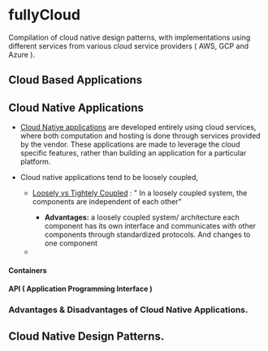 # fullyCloud

Compilation of cloud native design patterns, with implementations using different services from various cloud service providers ( AWS, GCP and Azure ).

## Cloud Based Applications

## Cloud Native Applications

* [Cloud Native applications](https://www.techtarget.com/searchcloudcomputing/definition/cloud-native-application "cloud-native application: TechTarget - Ben Lutkevich") are developed entirely using cloud services, where both computation and hosting is done through services provided by the vendor. These applications are made to leverage the cloud specific features, rather than building an application for a particular platform.
* Cloud native applications tend to be loosely coupled,

  * [Loosely vs Tightely Coupled](https://cleancommit.io/blog/whats-the-difference-between-tight-and-loose-coupling/ "What's The Difference Between Tight And Loose Coupling? : Clean commit - Tim Davidson") : " In a loosely coupled system, the components are independent of each other"

    * **Advantages:** a loosely coupled system/ architecture each component has its own interface and communicates with other components through standardized protocols. And changes to one component 
  * 

#### Containers

#### API ( Application Programming Interface )


### Advantages & Disadvantages of Cloud Native Applications.

## Cloud Native Design Patterns.
